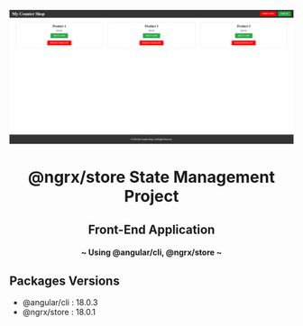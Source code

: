 [![MasterHead](Cover.png)](https://www.berkaykanca.com)

<h1 align="center">@ngrx/store State Management Project</h1>

<h2 align="center"> Front-End Application </h2>

<h4 align="center"> ~ Using @angular/cli, @ngrx/store  ~ </h4>

## Packages Versions

- @angular/cli : 18.0.3
- @ngrx/store : 18.0.1
